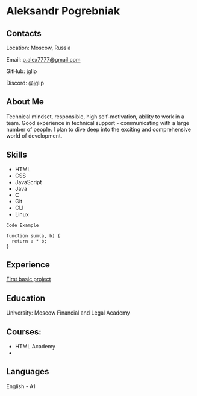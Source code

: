 # Aleksandr Pogrebniak
## Contacts
Location: Moscow, Russia

Email: p.alex7777@gmail.com

GitHub: jglip

Discord: @jglip

## About Me
Technical mindset, responsible, high self-motivation, ability to work in a team. Good experience in technical support - communicating with a large number of people. I plan to dive deep into the exciting and comprehensive world of development.

## Skills
* HTML
* CSS
* JavaScript
* Java
* C
* Git
* CLI
* Linux

``` 
Code Example

function sum(a, b) {
  return a * b;
}
```

## Experience
[First basic project](https://github.com/jglip/rsschool-cv/blob/gh-pages/cv.md)

## Education
University: Moscow Financial and Legal Academy

## Courses:
* HTML Academy
* 
## Languages
English - A1